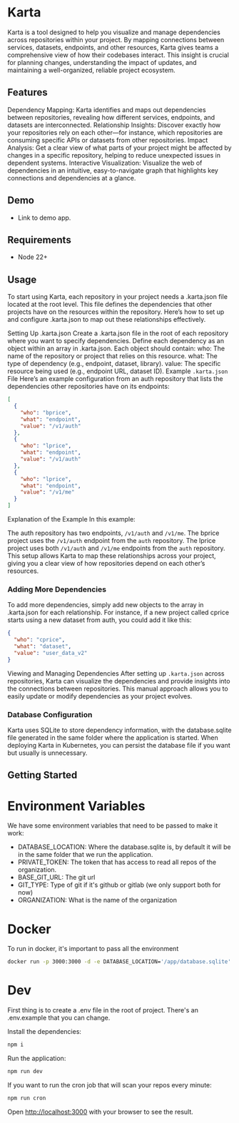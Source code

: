 # Karta

Karta is a tool designed to help you visualize and manage dependencies across repositories within your project. By mapping connections between services, datasets, endpoints, and other resources, Karta gives teams a comprehensive view of how their codebases interact. This insight is crucial for planning changes, understanding the impact of updates, and maintaining a well-organized, reliable project ecosystem.

## Features

Dependency Mapping: Karta identifies and maps out dependencies between repositories, revealing how different services, endpoints, and datasets are interconnected.
Relationship Insights: Discover exactly how your repositories rely on each other—for instance, which repositories are consuming specific APIs or datasets from other repositories.
Impact Analysis: Get a clear view of what parts of your project might be affected by changes in a specific repository, helping to reduce unexpected issues in dependent systems.
Interactive Visualization: Visualize the web of dependencies in an intuitive, easy-to-navigate graph that highlights key connections and dependencies at a glance.

## Demo

- Link to demo app.

## Requirements

- Node 22+

## Usage

To start using Karta, each repository in your project needs a .karta.json file located at the root level. This file defines the dependencies that other projects have on the resources within the repository. Here’s how to set up and configure .karta.json to map out these relationships effectively.

Setting Up .karta.json
Create a .karta.json file in the root of each repository where you want to specify dependencies.
Define each dependency as an object within an array in .karta.json. Each object should contain:
who: The name of the repository or project that relies on this resource.
what: The type of dependency (e.g., endpoint, dataset, library).
value: The specific resource being used (e.g., endpoint URL, dataset ID).
Example `.karta.json` File
Here’s an example configuration from an auth repository that lists the dependencies other repositories have on its endpoints:

```json
[
  {
    "who": "bprice",
    "what": "endpoint",
    "value": "/v1/auth"
  },
  {
    "who": "lprice",
    "what": "endpoint",
    "value": "/v1/auth"
  },
  {
    "who": "lprice",
    "what": "endpoint",
    "value": "/v1/me"
  }
]
```

Explanation of the Example
In this example:

The auth repository has two endpoints, `/v1/auth` and `/v1/me`.
The bprice project uses the `/v1/auth` endpoint from the `auth` repository.
The lprice project uses both `/v1/auth` and `/v1/me` endpoints from the `auth` repository.
This setup allows Karta to map these relationships across your project, giving you a clear view of how repositories depend on each other’s resources.

### Adding More Dependencies

To add more dependencies, simply add new objects to the array in .karta.json for each relationship. For instance, if a new project called cprice starts using a new dataset from auth, you could add it like this:

```json
{
  "who": "cprice",
  "what": "dataset",
  "value": "user_data_v2"
}
```

Viewing and Managing Dependencies
After setting up `.karta.json` across repositories, Karta can visualize the dependencies and provide insights into the connections between repositories. This manual approach allows you to easily update or modify dependencies as your project evolves.

### Database Configuration

Karta uses SQLite to store dependency information, with the database.sqlite file generated in the same folder where the application is started. When deploying Karta in Kubernetes, you can persist the database file if you want but usually is unnecessary.

## Getting Started

# Environment Variables

We have some environment variables that need to be passed to make it work:

- DATABASE_LOCATION: Where the database.sqlite is, by default it will be in the same folder that we run the application.
- PRIVATE_TOKEN: The token that has access to read all repos of the organization.
- BASE_GIT_URL: The git url
- GIT_TYPE: Type of git if it's github or gitlab (we only support both for now)
- ORGANIZATION: What is the name of the organization

# Docker

To run in docker, it's important to pass all the environment

```bash
docker run -p 3000:3000 -d -e DATABASE_LOCATION='/app/database.sqlite' -e PRIVATE_TOKEN="your_private_token" -e BASE_GIT_URL="https://api.github.com" -e ORGANIZATION="YourOrganization (ex. KartaRocky)" -e GIT_TYPE="github" ghcr.io/kartarocky/karta:latest
```

# Dev

First thing is to create a .env file in the root of project.
There's an .env.example that you can change.

Install the dependencies:

```bash
npm i
```

Run the application:

```bash
npm run dev
```

If you want to run the cron job that will scan your repos every minute:

```bash
npm run cron
```

Open [http://localhost:3000](http://localhost:3000) with your browser to see the result.
